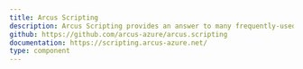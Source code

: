 ```yaml
---
title: Arcus Scripting
description: Arcus Scripting provides an answer to many frequently-used, repeated tasks in Azure.
github: https://github.com/arcus-azure/arcus.scripting
documentation: https://scripting.arcus-azure.net/
type: component
---
```

